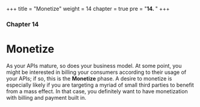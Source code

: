 +++
title = "Monetize"
weight = 14
chapter = true
pre = "<b>14. </b>"
+++

### Chapter 14

# Monetize

As your APIs mature, so does your business model. At some point, you might be interested in billing your consumers according to their usage of your APIs; if so, this is the **Monetize** phase. A desire to monetize is especially likely if you are targeting a myriad of small third parties to benefit from a mass effect. In that case, you definitely want to have monetization with billing and payment built in.
